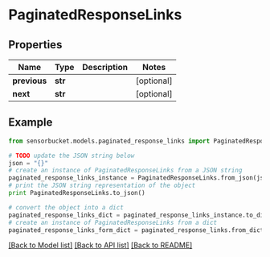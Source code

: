 # PaginatedResponseLinks


## Properties

Name | Type | Description | Notes
------------ | ------------- | ------------- | -------------
**previous** | **str** |  | [optional] 
**next** | **str** |  | [optional] 

## Example

```python
from sensorbucket.models.paginated_response_links import PaginatedResponseLinks

# TODO update the JSON string below
json = "{}"
# create an instance of PaginatedResponseLinks from a JSON string
paginated_response_links_instance = PaginatedResponseLinks.from_json(json)
# print the JSON string representation of the object
print PaginatedResponseLinks.to_json()

# convert the object into a dict
paginated_response_links_dict = paginated_response_links_instance.to_dict()
# create an instance of PaginatedResponseLinks from a dict
paginated_response_links_form_dict = paginated_response_links.from_dict(paginated_response_links_dict)
```
[[Back to Model list]](../README.md#documentation-for-models) [[Back to API list]](../README.md#documentation-for-api-endpoints) [[Back to README]](../README.md)



